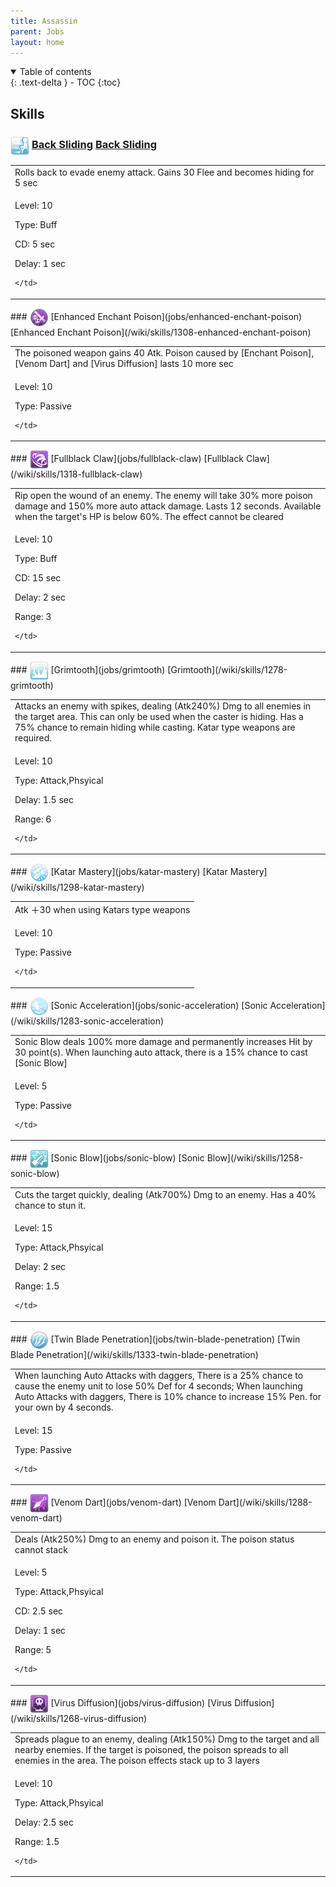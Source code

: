 ```yaml
---
title: Assassin 
parent: Jobs
layout: home
---
```


<details open markdown="block">
<summary>
  Table of contents
</summary>
{: .text-delta }
- TOC
{:toc}
</details>

## Skills

### <img src="/assets/images/skills/skill_175001.png" width="30" height="30" style="vertical-align: middle"> [Back Sliding](jobs/back-sliding) [Back Sliding](/wiki/skills/1243-back-sliding)
<table>
<tbody>
  <tr>
    <td>Rolls back to evade enemy attack. Gains 30 Flee and becomes hiding for 5 sec</td>
  </tr>
  <tr>
    <td>
              <p class="label label-yellow fs-1">Level: 10</p>
              <p class="label label-yellow fs-1">Type: Buff</p>
              <p class="label label-yellow fs-1">CD: 5 sec</p>
              <p class="label label-yellow fs-1">Delay: 1 sec</p>
      
    </td>
  </tr>
</tbody>
</table>
### <img src="/assets/images/skills/skill_191001.png" width="30" height="30" style="vertical-align: middle"> [Enhanced Enchant Poison](jobs/enhanced-enchant-poison) [Enhanced Enchant Poison](/wiki/skills/1308-enhanced-enchant-poison)
<table>
<tbody>
  <tr>
    <td>The poisoned weapon gains 40 Atk. Poison caused by [Enchant Poison], [Venom Dart] and [Virus Diffusion] lasts 10 more sec</td>
  </tr>
  <tr>
    <td>
              <p class="label label-yellow fs-1">Level: 10</p>
              <p class="label label-yellow fs-1">Type: Passive</p>
      
    </td>
  </tr>
</tbody>
</table>
### <img src="/assets/images/skills/skill_194001_1.png" width="30" height="30" style="vertical-align: middle"> [Fullblack Claw](jobs/fullblack-claw) [Fullblack Claw](/wiki/skills/1318-fullblack-claw)
<table>
<tbody>
  <tr>
    <td>Rip open the wound of an enemy. The enemy will take 30% more poison damage and 150% more auto attack damage. Lasts 12 seconds. Available when the target's HP is below 60%. The effect cannot be cleared</td>
  </tr>
  <tr>
    <td>
              <p class="label label-yellow fs-1">Level: 10</p>
              <p class="label label-yellow fs-1">Type: Buff</p>
              <p class="label label-yellow fs-1">CD: 15 sec</p>
              <p class="label label-yellow fs-1">Delay: 2 sec</p>
              <p class="label label-yellow fs-1">Range: 3</p>
      
    </td>
  </tr>
</tbody>
</table>
### <img src="/assets/images/skills/skill_183001.png" width="30" height="30" style="vertical-align: middle"> [Grimtooth](jobs/grimtooth) [Grimtooth](/wiki/skills/1278-grimtooth)
<table>
<tbody>
  <tr>
    <td>Attacks an enemy with spikes, dealing (Atk240%) Dmg to all enemies in the target area. This can only be used when the caster is hiding. Has a 75% chance to remain hiding while casting.  Katar type weapons are required.</td>
  </tr>
  <tr>
    <td>
              <p class="label label-yellow fs-1">Level: 10</p>
              <p class="label label-yellow fs-1">Type: Attack,Phsyical</p>
              <p class="label label-yellow fs-1">Delay: 1.5 sec</p>
              <p class="label label-yellow fs-1">Range: 6</p>
      
    </td>
  </tr>
</tbody>
</table>
### <img src="/assets/images/skills/skill_189001.png" width="30" height="30" style="vertical-align: middle"> [Katar Mastery](jobs/katar-mastery) [Katar Mastery](/wiki/skills/1298-katar-mastery)
<table>
<tbody>
  <tr>
    <td>Atk ＋30 when using Katars type weapons</td>
  </tr>
  <tr>
    <td>
              <p class="label label-yellow fs-1">Level: 10</p>
              <p class="label label-yellow fs-1">Type: Passive</p>
      
    </td>
  </tr>
</tbody>
</table>
### <img src="/assets/images/skills/skill_186001.png" width="30" height="30" style="vertical-align: middle"> [Sonic Acceleration](jobs/sonic-acceleration) [Sonic Acceleration](/wiki/skills/1283-sonic-acceleration)
<table>
<tbody>
  <tr>
    <td>Sonic Blow deals 100% more damage and permanently increases Hit by 30 point(s). When launching auto attack, there is a 15% chance to cast [Sonic Blow]</td>
  </tr>
  <tr>
    <td>
              <p class="label label-yellow fs-1">Level: 5</p>
              <p class="label label-yellow fs-1">Type: Passive</p>
      
    </td>
  </tr>
</tbody>
</table>
### <img src="/assets/images/skills/skill_181001.png" width="30" height="30" style="vertical-align: middle"> [Sonic Blow](jobs/sonic-blow) [Sonic Blow](/wiki/skills/1258-sonic-blow)
<table>
<tbody>
  <tr>
    <td>Cuts the target quickly, dealing (Atk700%) Dmg to an enemy. Has a 40% chance to stun it.</td>
  </tr>
  <tr>
    <td>
              <p class="label label-yellow fs-1">Level: 15</p>
              <p class="label label-yellow fs-1">Type: Attack,Phsyical</p>
              <p class="label label-yellow fs-1">Delay: 2 sec</p>
              <p class="label label-yellow fs-1">Range: 1.5</p>
      
    </td>
  </tr>
</tbody>
</table>
### <img src="/assets/images/skills/skill_240001.png" width="30" height="30" style="vertical-align: middle"> [Twin Blade Penetration](jobs/twin-blade-penetration) [Twin Blade Penetration](/wiki/skills/1333-twin-blade-penetration)
<table>
<tbody>
  <tr>
    <td>When launching Auto Attacks with daggers, There is a 25% chance to cause the enemy unit to lose 50% Def for 4 seconds; When launching Auto Attacks with daggers, There is 10% chance to increase 15% Pen. for your own by 4 seconds.</td>
  </tr>
  <tr>
    <td>
              <p class="label label-yellow fs-1">Level: 15</p>
              <p class="label label-yellow fs-1">Type: Passive</p>
      
    </td>
  </tr>
</tbody>
</table>
### <img src="/assets/images/skills/skill_187001.png" width="30" height="30" style="vertical-align: middle"> [Venom Dart](jobs/venom-dart) [Venom Dart](/wiki/skills/1288-venom-dart)
<table>
<tbody>
  <tr>
    <td>Deals (Atk250%) Dmg to an enemy and poison it. The poison status cannot stack</td>
  </tr>
  <tr>
    <td>
              <p class="label label-yellow fs-1">Level: 5</p>
              <p class="label label-yellow fs-1">Type: Attack,Phsyical</p>
              <p class="label label-yellow fs-1">CD: 2.5 sec</p>
              <p class="label label-yellow fs-1">Delay: 1 sec</p>
              <p class="label label-yellow fs-1">Range: 5</p>
      
    </td>
  </tr>
</tbody>
</table>
### <img src="/assets/images/skills/skill_182001.png" width="30" height="30" style="vertical-align: middle"> [Virus Diffusion](jobs/virus-diffusion) [Virus Diffusion](/wiki/skills/1268-virus-diffusion)
<table>
<tbody>
  <tr>
    <td>Spreads plague to an enemy, dealing (Atk150%) Dmg to the target and all nearby enemies. If the target is poisoned, the poison spreads to all enemies in the area. The poison effects stack up to 3 layers</td>
  </tr>
  <tr>
    <td>
              <p class="label label-yellow fs-1">Level: 10</p>
              <p class="label label-yellow fs-1">Type: Attack,Phsyical</p>
              <p class="label label-yellow fs-1">Delay: 2.5 sec</p>
              <p class="label label-yellow fs-1">Range: 1.5</p>
      
    </td>
  </tr>
</tbody>
</table>

